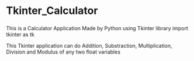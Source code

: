 # Tkinter_Calculator
###
This is a Calculator Application Made by Python using Tkinter library
import tkinter as tk

This Tkinter application can do Addition, Substraction, Multiplication, Division and Modulus
of any two float variables
```

